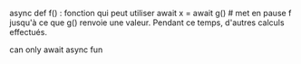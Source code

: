 async def f() : fonction qui peut utiliser await
    x = await g() # met en pause f jusqu'à ce que g() renvoie une valeur. Pendant ce temps, d'autres calculs effectués.

can only await async fun